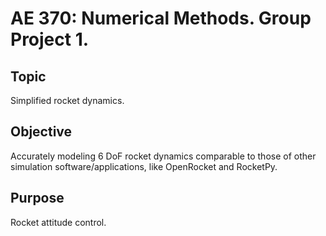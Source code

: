# AE 370: Numerical Methods. Group Project 1.

## Topic
Simplified rocket dynamics.

## Objective
Accurately modeling 6 DoF rocket dynamics comparable to those of other simulation software/applications, like OpenRocket and RocketPy.

## Purpose
Rocket attitude control.
